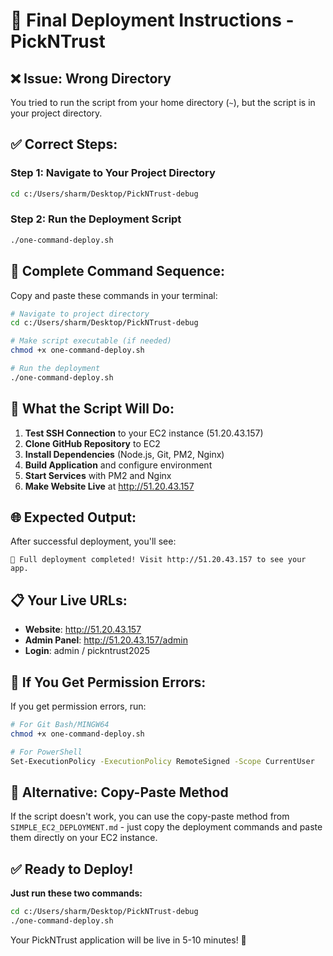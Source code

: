 # 🚀 Final Deployment Instructions - PickNTrust

## ❌ Issue: Wrong Directory
You tried to run the script from your home directory (`~`), but the script is in your project directory.

## ✅ Correct Steps:

### Step 1: Navigate to Your Project Directory
```bash
cd c:/Users/sharm/Desktop/PickNTrust-debug
```

### Step 2: Run the Deployment Script
```bash
./one-command-deploy.sh
```

## 🎯 Complete Command Sequence:

Copy and paste these commands in your terminal:

```bash
# Navigate to project directory
cd c:/Users/sharm/Desktop/PickNTrust-debug

# Make script executable (if needed)
chmod +x one-command-deploy.sh

# Run the deployment
./one-command-deploy.sh
```

## 🚀 What the Script Will Do:

1. **Test SSH Connection** to your EC2 instance (51.20.43.157)
2. **Clone GitHub Repository** to EC2
3. **Install Dependencies** (Node.js, Git, PM2, Nginx)
4. **Build Application** and configure environment
5. **Start Services** with PM2 and Nginx
6. **Make Website Live** at http://51.20.43.157

## 🌐 Expected Output:

After successful deployment, you'll see:
```
🎉 Full deployment completed! Visit http://51.20.43.157 to see your app.
```

## 📋 Your Live URLs:
- **Website**: http://51.20.43.157
- **Admin Panel**: http://51.20.43.157/admin
- **Login**: admin / pickntrust2025

## 🔧 If You Get Permission Errors:

If you get permission errors, run:
```bash
# For Git Bash/MINGW64
chmod +x one-command-deploy.sh

# For PowerShell
Set-ExecutionPolicy -ExecutionPolicy RemoteSigned -Scope CurrentUser
```

## 🚨 Alternative: Copy-Paste Method

If the script doesn't work, you can use the copy-paste method from `SIMPLE_EC2_DEPLOYMENT.md` - just copy the deployment commands and paste them directly on your EC2 instance.

## ✅ Ready to Deploy!

**Just run these two commands:**
```bash
cd c:/Users/sharm/Desktop/PickNTrust-debug
./one-command-deploy.sh
```

Your PickNTrust application will be live in 5-10 minutes! 🎊
